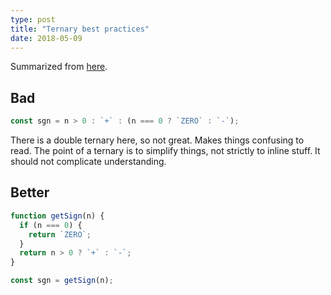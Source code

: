 ```yaml
---
type: post
title: "Ternary best practices"
date: 2018-05-09
---
```


Summarized from [here](https://stackoverflow.com/questions/160218/to-ternary-or-not-to-ternary).

## Bad

```js
const sgn = n > 0 : `+` : (n === 0 ? `ZERO` : `-`);
```
There is a double ternary here, so not great. 
Makes things confusing to read.
The point of a ternary is to simplify things,
not strictly to inline stuff.
It should not complicate understanding.

## Better

```js
function getSign(n) {
  if (n === 0) {
    return `ZERO`;
  }
  return n > 0 ? `+` : `-`;
}

const sgn = getSign(n);
```
